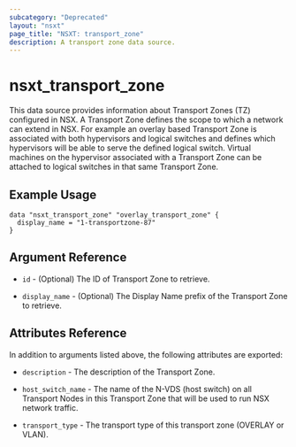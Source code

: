 ```yaml
---
subcategory: "Deprecated"
layout: "nsxt"
page_title: "NSXT: transport_zone"
description: A transport zone data source.
---
```


# nsxt_transport_zone

This data source provides information about Transport Zones (TZ) configured in NSX. A Transport Zone defines the scope to which a network can extend in NSX. For example an overlay based Transport Zone is associated with both hypervisors and logical switches and defines which hypervisors will be able to serve the defined logical switch. Virtual machines on the hypervisor associated with a Transport Zone can be attached to logical switches in that same Transport Zone.

## Example Usage

```hcl
data "nsxt_transport_zone" "overlay_transport_zone" {
  display_name = "1-transportzone-87"
}
```

## Argument Reference

* `id` - (Optional) The ID of Transport Zone to retrieve.

* `display_name` - (Optional) The Display Name prefix of the Transport Zone to retrieve.

## Attributes Reference

In addition to arguments listed above, the following attributes are exported:

* `description` - The description of the Transport Zone.

* `host_switch_name` - The name of the N-VDS (host switch) on all Transport Nodes in this Transport Zone that will be used to run NSX network traffic.

* `transport_type` - The transport type of this transport zone (OVERLAY or VLAN).
